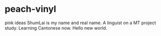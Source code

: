 # peach-vinyl
pink ideas
ShumLai is my name and real name. A linguist on a MT project study. 
Learning Cantonese now.
Hello new world.
